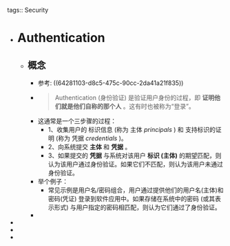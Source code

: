 tags:: Security

- # Authentication
	- ## 概念
		- 参考: ((64281103-d8c5-475c-90cc-2da41a21f835))
		- > Authentication (身份验证) 是验证用户身份的过程，即 **证明他们就是他们自称的那个人** 。这有时也被称为“登录”。
		- 这通常是一个三步骤的过程：
			- 1、收集用户的 标识信息 (称为 主体 *principals* ) 和 支持标识的证明 (称为 凭据 *credentials* )。
			- 2、向系统提交 **主体** 和 **凭据** 。
			- 3、如果提交的  **凭据**  与系统对该用户 **标识 (主体)** 的期望匹配，则认为该用户通过身份验证。如果它们不匹配，则认为该用户未通过身份验证。
		- 举个例子：
			- 常见示例是用户名/密码组合，用户通过提供他们的用户名(主体)和密码(凭证) 登录到软件应用中。如果存储在系统中的密码 (或其表示形式) 与用户指定的密码相匹配，则认为它们通过了身份验证。
		-
-
-
-